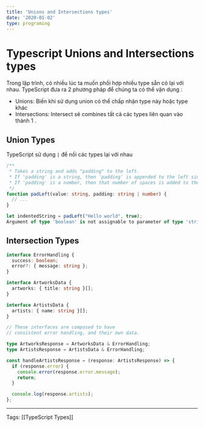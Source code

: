 ```yaml
---
title: 'Unions and Intersections types'
date: '2020-01-02'
type: programing 
---
```


# Typescript Unions and Intersections types

Trong lập trình, có nhiều lúc ta muốn phối hợp nhiều type sẵn có lại với nhau. TypeScript đưa ra 2 phương pháp để chúng ta có thể vận dụng : 
- Unions: Biến khi sử dụng union có thể chấp nhận type này hoặc type khác
- Intersections: Intersect sẽ combines tất cả các types liên quan vào thành 1 . 

## Union Types
TypeScript sử dụng `|` để nối các types lại với nhau
```typescript
/**
 * Takes a string and adds "padding" to the left.
 * If 'padding' is a string, then 'padding' is appended to the left side.
 * If 'padding' is a number, then that number of spaces is added to the left side.
 */
function padLeft(value: string, padding: string | number) {
  // ...
}

let indentedString = padLeft("Hello world", true);
Argument of type 'boolean' is not assignable to parameter of type 'string | number'.
```

## Intersection Types

```typescript
interface ErrorHandling {
  success: boolean;
  error?: { message: string };
}

interface ArtworksData {
  artworks: { title: string }[];
}

interface ArtistsData {
  artists: { name: string }[];
}

// These interfaces are composed to have
// consistent error handling, and their own data.

type ArtworksResponse = ArtworksData & ErrorHandling;
type ArtistsResponse = ArtistsData & ErrorHandling;

const handleArtistsResponse = (response: ArtistsResponse) => {
  if (response.error) {
    console.error(response.error.message);
    return;
  }

  console.log(response.artists);
};
```


---
Tags: [[TypeScript Types]]